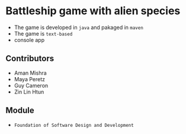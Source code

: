 # Battleship game with alien species

- The game is developed in `java` and pakaged in `maven`
- The game is `text-based`
- console app

## Contributors
- Aman Mishra
- Maya Peretz 
- Guy Cameron
- Zin Lin Htun

## Module
- `Foundation of Software Design and Development`